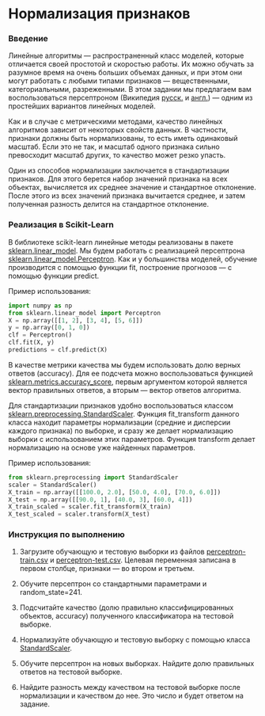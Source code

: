 # Нормализация признаков

### Введение

Линейные алгоритмы — распространенный класс моделей, которые отличается своей простотой и скоростью работы. Их можно обучать за разумное время на очень больших объемах данных, и при этом они могут работать с любыми типами признаков — вещественными, категориальными, разреженными. В этом задании мы предлагаем вам воспользоваться персептроном (Википедия [русск.](https://ru.wikipedia.org/wiki/Перцептрон) и [англ.](https://en.wikipedia.org/wiki/Perceptron)) — одним из простейших вариантов линейных моделей.

Как и в случае с метрическими методами, качество линейных алгоритмов зависит от некоторых свойств данных. В частности, признаки должны быть нормализованы, то есть иметь одинаковый масштаб. Если это не так, и масштаб одного признака сильно превосходит масштаб других, то качество может резко упасть.

Один из способов нормализации заключается в стандартизации признаков. Для этого берется набор значений признака на всех объектах, вычисляется их среднее значение и стандартное отклонение. После этого из всех значений признака вычитается среднее, и затем полученная разность делится на стандартное отклонение.

### Реализация в Scikit-Learn

В библиотеке scikit-learn линейные методы реализованы в пакете [sklearn.linear_model](http://scikit-learn.org/stable/modules/classes.html#module-sklearn.linear_model). Мы будем работать с реализацией персептрона [sklearn.linear_model.Perceptron](http://scikit-learn.org/stable/modules/generated/sklearn.linear_model.Perceptron.html). Как и у большинства моделей, обучение производится с помощью функции fit, построение прогнозов — с помощью функции predict.

Пример использования:

```python
import numpy as np
from sklearn.linear_model import Perceptron
X = np.array([[1, 2], [3, 4], [5, 6]])
y = np.array([0, 1, 0])
clf = Perceptron()
clf.fit(X, y)
predictions = clf.predict(X)
```

В качестве метрики качества мы будем использовать долю верных ответов (accuracy). Для ее подсчета можно воспользоваться функцией [sklearn.metrics.accuracy_score](http://scikit-learn.org/stable/modules/generated/sklearn.metrics.accuracy_score.html), первым аргументом которой является вектор правильных ответов, а вторым — вектор ответов алгоритма.

Для стандартизации признаков удобно воспользоваться классом [sklearn.preprocessing.StandardScaler](http://scikit-learn.org/stable/modules/generated/sklearn.preprocessing.StandardScaler.html). Функция fit_transform данного класса находит параметры нормализации (средние и дисперсии каждого признака) по выборке, и сразу же делает нормализацию выборки с использованием этих параметров. Функция transform делает нормализацию на основе уже найденных параметров.

Пример использования:

```python
from sklearn.preprocessing import StandardScaler
scaler = StandardScaler()
X_train = np.array([[100.0, 2.0], [50.0, 4.0], [70.0, 6.0]])
X_test = np.array([[90.0, 1], [40.0, 3], [60.0, 4]])
X_train_scaled = scaler.fit_transform(X_train)
X_test_scaled = scaler.transform(X_test)
```

### Инструкция по выполнению

1. Загрузите обучающую и тестовую выборки из файлов [perceptron-train.csv](../perceptron-train.csv) и [perceptron-test.csv](../perceptron-test.csv). Целевая переменная записана в первом столбце, признаки — во втором и третьем.

2. Обучите персептрон со стандартными параметрами и random_state=241.

3. Подсчитайте качество (долю правильно классифицированных объектов, accuracy) полученного классификатора на тестовой выборке.

4. Нормализуйте обучающую и тестовую выборку с помощью класса [StandardScaler](http://scikit-learn.org/stable/modules/generated/sklearn.preprocessing.StandardScaler.html).

5. Обучите персептрон на новых выборках. Найдите долю правильных ответов на тестовой выборке.

6. Найдите разность между качеством на тестовой выборке после нормализации и качеством до нее. Это число и будет ответом на задание.
